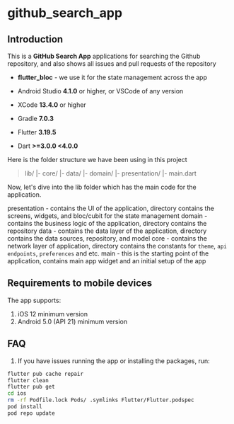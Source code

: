 # github_search_app

## Introduction

This is a **GitHub Search App**  applications for searching the Github repository, and also shows all issues and pull requests of the repository

- **flutter_bloc** - we use it for the state management across the app

- Android Studio **4.1.0** or higher, or VSCode of any version
- XCode **13.4.0** or higher
- Gradle **7.0.3**
- Flutter **3.19.5**
- Dart **>=3.0.0 <4.0.0**

Here is the folder structure we have been using in this project

> lib/
> |- core/
> |- data/
> |- domain/
> |- presentation/
> |- main.dart

 Now, let's dive into the lib folder which has the main code for the application.


presentation - contains the UI of the application, directory contains the screens, widgets, and bloc/cubit for the state management
domain - contains the business logic of the application, directory contains the repository
data - contains the data layer of the application, directory contains the data sources, repository, and model
core - contains the network layer of application, directory contains the constants for `theme`, `api endpoints`, `preferences` and etc.
main - this is the starting point of the application, contains main app widget and an initial setup of the app

## Requirements to mobile devices

The app supports:

1. iOS 12 minimum version
2. Android 5.0 (API 21) minimum version

## FAQ

1. If you have issues running the app or installing the packages, run:

```bash
flutter pub cache repair
flutter clean
flutter pub get
cd ios
rm -rf Podfile.lock Pods/ .symlinks Flutter/Flutter.podspec
pod install
pod repo update
